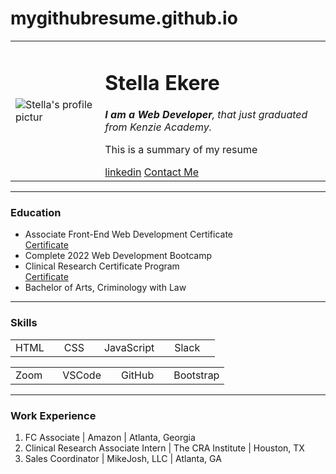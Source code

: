# mygithubresume.github.io
<!DOCTYPE html>
<html lang="en" dir="ltr">

<head>
  <meta charset="utf-8">

  <title>Stella's Personal Site</title>
</head>

<body>
  <table cellspacing="20">
    <tr>
      <td><img src="https://media-exp1.licdn.com/dms/image/C4E03AQEaaKaeCyiJag/profile-displayphoto-shrink_200_200/0/1645035204123?e=1650499200&v=beta&t=kk6rqZNNoyemffGXEVt2ceBsmeNtC3nKo73IQwDSFng" alt="Stella's profile pictur"></td>
      <td>
        <h1>Stella Ekere</h1>
        <p><em><strong>I am a Web Developer</strong>, that just graduated from Kenzie Academy.</em></p>
        <p>This is a summary of my resume</p>
        <a href="https://www.linkedin.com/in/stella-ekere-2b3615224">linkedin</a>
        <a href="Contact-me.html">Contact Me</a>
      </td>
    </tr>
  </table cellspacing="10">
  <hr>
  <h3>Education</h3>
  <ul>
    <li>Associate Front-End Web Development Certificate</li><a
      href="https://apis.mail.yahoo.com/ws/v3/mailboxes/@.id==VjN-Yp3AjrB-dKAsb7XLqPG6gdQALZuhX4ceutl2csUoRrbcwMDDc_IT6VOflaBNhd3JOstHGQ2SvOzuBlPC52QM-g/messages/@.id==AKH0eQhxWs19YZQHOA1xaPoKhWM/content/parts/@.id==2/refresh?appid=YMailNodin&ymreqid=9a5cfa3c-f54d-9613-1c55-52000001f000#">Certificate</a>
    <li>Complete 2022 Web Development Bootcamp</li>
    <li>Clinical Research Certificate Program</li><a
      href="https://mail.yahoo.com/b/search/keyword=lHARH1AoYKOU9AGjC76krwf6kZGll31Jmjc53fD67GYrcn9Z1eJzOneRUqLQKhXb~A&accountIds=1/messages/AO3Y7aoblyA_YU3AKAmJaOgKfHQ/AO3Y7aoblyA_YU3AKAmJaOgKfHQ:4?accountIds=1&folderType=INBOX&action=previewAttachment">Certificate</a>
    <li>Bachelor of Arts, Criminology with Law</li>
  </ul>
  <hr>
  <h3>Skills</h3>
  <table cellspacing="10">
    <tr>
      <td>HTML</td>
      <td> </td>
      <td>CSS</td>
      <td> </td>
      <td>JavaScript</td>
      <td> </td>
      <td>Slack</td>
      <td> </td>
      </tr>
      </table>
      <table cellspacing="10">
        <tr>
      <td>Zoom</td>
      <td> </td>
      <td>VSCode</td>
      <td> </td>
      <td>GitHub</td>
      <td> </td>
      <td>Bootstrap</td>
    </tr>
  </table>
  <hr>
  <h3>Work Experience</h3>
  <ol>
    <li>FC Associate | Amazon | Atlanta, Georgia</li>
    <li>Clinical Research Associate Intern | The CRA Institute | Houston, TX</li>
    <li>Sales Coordinator | MikeJosh, LLC | Atlanta, GA</li>
  </ol>

</body>

</html>
